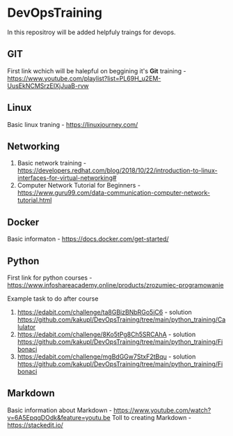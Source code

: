 # DevOpsTraining
In this repositroy will be added helpfuly traings for devops.

## GIT
First link wchich will be halepful on beggining it's **Git** training - https://www.youtube.com/playlist?list=PL69H_u2EM-UusEkNCMSrzEIXjJuaB-rvw

## Linux
Basic linux traning - https://linuxjourney.com/

## Networking
1. Basic network training - https://developers.redhat.com/blog/2018/10/22/introduction-to-linux-interfaces-for-virtual-networking#
2. Computer Network Tutorial for Beginners - https://www.guru99.com/data-communication-computer-network-tutorial.html

## Docker
Basic informaton  - https://docs.docker.com/get-started/

## Python
First link for python courses - https://www.infoshareacademy.online/products/zrozumiec-programowanie

Example task to do after course
1. https://edabit.com/challenge/ta8GBizBNbRGo5iC6 - solution https://github.com/kakupl/DevOpsTraining/tree/main/python_training/Calulator
2. https://edabit.com/challenge/8Ko5tPg8Ch5SRCAhA - solution https://github.com/kakupl/DevOpsTraining/tree/main/python_training/Fibonaci
3. https://edabit.com/challenge/mgBdGGw7StxF2tBqu - solution https://github.com/kakupl/DevOpsTraining/tree/main/python_training/Fibonaci

## Markdown
Basic information about Markdown - https://www.youtube.com/watch?v=6A5EpqqDOdk&feature=youtu.be
Toll to creating Markdown - https://stackedit.io/